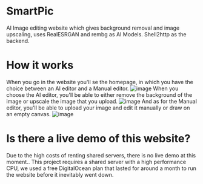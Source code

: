 # SmartPic
AI Image editing website which gives background removal and image upscaling, uses RealESRGAN and rembg as AI Models. Shell2http as the backend.
# How it works
When you go in the website you'll se the homepage, in which you have the choice between an AI editor and a Manual editor.
![image](https://github.com/user-attachments/assets/f54d7f8b-e59f-4728-8cb8-2ddccf9d941d)
When you choose the AI editor, you'll be able to either remove the background of the image or upscale the image that you upload.
![image](https://github.com/user-attachments/assets/5b25e05f-bd4a-4ebd-a710-feb0ed2fffc3)
And as for the Manual editor, you'll be able to upload your image and edit it manually or draw on an empty canvas.
![image](https://github.com/user-attachments/assets/3614952f-f24f-4ddf-b725-4f5e541e374e)
# Is there a live demo of this website?
Due to the high costs of renting shared servers, there is no live demo at this moment..
This project requires a shared server with a high performance CPU, we used a free DigitalOcean plan that lasted for around a month to run the website before it inevitably went down. 
